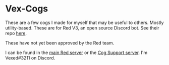 # Vex-Cogs
These are a few cogs I made for myself that may be useful to others. Mostly utility-based.
These are for Red V3, an open source Discord bot. See their repo [here](https://github.com/Cog-Creators/Red-DiscordBot/).

These have not yet been approved by the Red team.

I can be found in the [main Red server](https://discord.gg/red) or the [Cog Support server](https://discord.gg/GET4DVk). I'm Vexed#3211 on Discord.
